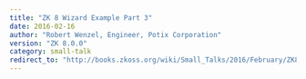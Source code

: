 ```yaml
---
title: "ZK 8 Wizard Example Part 3"
date: 2016-02-16
author: "Robert Wenzel, Engineer, Potix Corporation"
version: "ZK 8.0.0"
category: small-talk
redirect_to: "http://books.zkoss.org/wiki/Small_Talks/2016/February/ZK8_Wizard_Example_-_Part_3"
---
```

